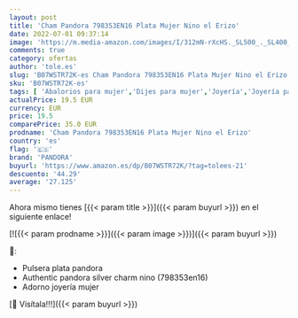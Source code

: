 ```yaml
---
layout: post
title: 'Cham Pandora 798353EN16 Plata Mujer Nino el Erizo'
date: 2022-07-01 09:37:14
image: 'https://m.media-amazon.com/images/I/312mN-rXcHS._SL500_._SL400_.jpg'
comments: true
category: ofertas
author: 'tole.es'
slug: 'B07WSTR72K-es Cham Pandora 798353EN16 Plata Mujer Nino el Erizo'
sku: 'B07WSTR72K-es'
tags: [ 'Abalorios para mujer','Dijes para mujer','Joyería','Joyería para mujer','pandora','🇪🇸', ]
actualPrice: 19.5 EUR
currency: EUR
price: 19.5
comparePrice: 35.0 EUR
prodname: 'Cham Pandora 798353EN16 Plata Mujer Nino el Erizo'
country: 'es'
flag: '🇪🇸'
brand: 'PANDORA'
buyurl: 'https://www.amazon.es/dp/B07WSTR72K/?tag=tolees-21'
descuento: '44.29'
average: '27.125'
---
```


Ahora mismo tienes [{{< param title >}}]({{< param buyurl >}}) en el siguiente enlace!

[![{{< param prodname >}}]({{< param image >}})]({{< param buyurl >}})

🔎:

- Pulsera plata pandora
- Authentic pandora silver charm nino (798353en16)
- Adorno joyería mujer

[🛒 Visítala!!!]({{< param buyurl >}})

